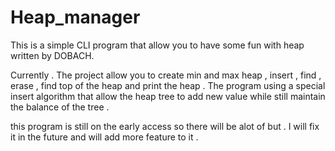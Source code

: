 # Heap_manager
This is a simple CLI program that allow you to have some fun with heap written by DOBACH.


Currently . The project allow you to create min and max heap , insert , find , erase , find top of the heap and print the heap .
The program using a special insert algorithm that allow the heap tree to add new value while still maintain the balance of the tree . 

this program is still on the early access so there will be alot of but . I will fix it in the future and will add more feature to it .



